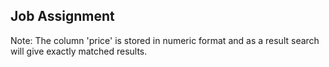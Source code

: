 ## Job Assignment 


Note: The column 'price' is stored in numeric format and as a result search will  give exactly matched results.